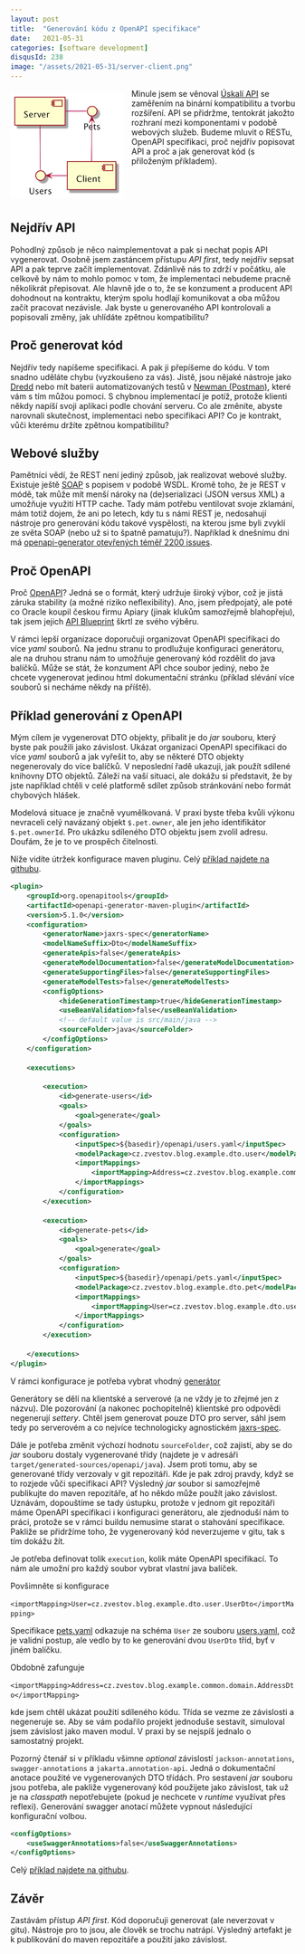 ```yaml
---
layout: post
title:  "Generování kódu z OpenAPI specifikace"
date:   2021-05-31
categories: [software development]
disqusId: 238
image: "/assets/2021-05-31/server-client.png"
---
```


<div style="float: left; margin: 0.5em 1em 0.5em 0em; text-align: center;"><img src="/assets/2021-05-31/server-client.png" /></div>

Minule jsem se věnoval [Úskalí API](https://blog.zvestov.cz/software%20development/2021/04/28/uskali-API.html) se zaměřením na binární kompatibilitu a tvorbu rozšíření. API se přidržme, tentokrát jakožto rozhraní mezi komponentami v podobě webových služeb. Budeme mluvit o RESTu, OpenAPI specifikaci, proč nejdřív popisovat API a proč a jak generovat kód (s přiloženým příkladem).

<div style="clear:both"></div>
<!--more-->

## Nejdřív API

Pohodlný způsob je něco naimplementovat a pak si nechat popis API vygenerovat. Osobně jsem zastáncem přístupu _API first_, tedy nejdřív sepsat API a pak teprve začít implementovat. Zdánlivě nás to zdrží v počátku, ale celkově by nám to mohlo pomoc v tom, že implementaci nebudeme pracně několikrát přepisovat. Ale hlavně jde o to, že se konzument a producent API dohodnout na kontraktu, kterým spolu hodlají komunikovat a oba můžou začít pracovat nezávisle. Jak byste u generovaného API kontrolovali a popisovali změny, jak uhlídáte zpětnou kompatibilitu?

## Proč generovat kód

Nejdřív tedy napíšeme specifikaci. A pak ji přepíšeme do kódu. V tom snadno uděláte chybu (vyzkoušeno za vás). Jistě, jsou nějaké nástroje jako [Dredd](https://dredd.org/en/latest/) nebo mít baterii automatizovaných testů v [Newman (Postman)](https://learning.postman.com/docs/running-collections/using-newman-cli/command-line-integration-with-newman), které vám s tím můžou pomoci. S chybnou implementací je potíž, protože klienti někdy napíší svoji aplikaci podle chování serveru. Co ale změníte, abyste narovnali skutečnost, implementaci nebo specifikaci API? Co je kontrakt, vůči kterému držíte zpětnou kompatibilitu?

## Webové služby

Pamětníci vědí, že REST není jediný způsob, jak realizovat webové služby. Existuje ještě [SOAP](https://cs.wikipedia.org/wiki/SOAP) s popisem v podobě WSDL. Kromě toho, že je REST v módě, tak může mít menší nároky na (de)serializaci (JSON versus XML) a umožňuje využití HTTP cache. Tady mám potřebu ventilovat svoje zklamání, mám totiž dojem, že ani po letech, kdy tu s námi REST je, nedosahují nástroje pro generování kódu takové vyspělosti, na kterou jsme byli zvyklí ze světa SOAP (nebo už si to špatně pamatuju?). Například k dnešnímu dni má [openapi-generator otevřených téměř 2200 issues](https://github.com/OpenAPITools/openapi-generator/issues).

## Proč OpenAPI

Proč [OpenAPI](https://swagger.io/docs/specification/about/)? Jedná se o formát, který udržuje široký výbor, což je jistá záruka stability (a možné riziko neflexibility). Ano, jsem předpojatý, ale poté co Oracle koupil českou firmu Apiary (jinak klukům samozřejmě blahopřeju), tak jsem jejich [API Blueprint](https://apiblueprint.org/) škrtl ze svého výběru.

V rámci lepší organizace doporučuji organizovat OpenAPI specifikaci do více _yaml_ souborů. Na jednu stranu to prodlužuje konfiguraci generátoru, ale na druhou stranu nám to umožňuje generovaný kód rozdělit do java balíčků. Může se stát, že konzument API chce soubor jediný, nebo že chcete vygenerovat jedinou html dokumentační stránku (příklad slévání více souborů si necháme někdy na příště).

## Příklad generování z OpenAPI

Mým cílem je vygenerovat DTO objekty, přibalit je do _jar_ souboru, který byste pak použili jako závislost. Ukázat organizaci OpenAPI specifikaci do více _yaml_ souborů a jak vyřešit to, aby se některé DTO objekty negenerovaly do více balíčků. V neposlední řadě ukazuji, jak použít sdílené knihovny DTO objektů. Záleží na vaší situaci, ale dokážu si představit, že by jste například chtěli v celé platformě sdílet způsob stránkování nebo formát chybových hlášek.

Modelová situace je značně vyumělkovaná. V praxi byste třeba kvůli výkonu nevraceli celý navázaný objekt `$.pet.owner`, ale jen jeho identifikátor `$.pet.ownerId`. Pro ukázku sdíleného DTO objektu jsem zvolil adresu. Doufám, že je to ve prospěch čitelnosti.

Níže vidíte útržek konfigurace maven pluginu. Celý [příklad najdete na githubu](https://github.com/banterCZ/blog-example-openapi-generator).

```xml
<plugin>
    <groupId>org.openapitools</groupId>
    <artifactId>openapi-generator-maven-plugin</artifactId>
    <version>5.1.0</version>
    <configuration>
        <generatorName>jaxrs-spec</generatorName>
        <modelNameSuffix>Dto</modelNameSuffix>
        <generateApis>false</generateApis>
        <generateModelDocumentation>false</generateModelDocumentation>
        <generateSupportingFiles>false</generateSupportingFiles>
        <generateModelTests>false</generateModelTests>
        <configOptions>
            <hideGenerationTimestamp>true</hideGenerationTimestamp>
            <useBeanValidation>false</useBeanValidation>
            <!-- default value is src/main/java -->
            <sourceFolder>java</sourceFolder>
        </configOptions>
    </configuration>

    <executions>

        <execution>
            <id>generate-users</id>
            <goals>
                <goal>generate</goal>
            </goals>
            <configuration>
                <inputSpec>${basedir}/openapi/users.yaml</inputSpec>
                <modelPackage>cz.zvestov.blog.example.dto.user</modelPackage>
                <importMappings>
                    <importMapping>Address=cz.zvestov.blog.example.common.domain.AddressDto</importMapping>
                </importMappings>
            </configuration>
        </execution>

        <execution>
            <id>generate-pets</id>
            <goals>
                <goal>generate</goal>
            </goals>
            <configuration>
                <inputSpec>${basedir}/openapi/pets.yaml</inputSpec>
                <modelPackage>cz.zvestov.blog.example.dto.pet</modelPackage>
                <importMappings>
                    <importMapping>User=cz.zvestov.blog.example.dto.user.UserDto</importMapping>
                </importMappings>
            </configuration>
        </execution>

    </executions>
</plugin>
```

V rámci konfigurace je potřeba vybrat vhodný [generátor](https://github.com/OpenAPITools/openapi-generator/tree/master/docs/generators)

Generátory se dělí na klientské a serverové (a ne vždy je to zřejmé jen z názvu). Dle pozorování (a nakonec pochopitelně) klientské pro odpovědi negenerují _settery_. Chtěl jsem generovat pouze DTO pro server, sáhl jsem tedy po serverovém a co nejvíce technologicky agnostickém [jaxrs-spec](https://github.com/OpenAPITools/openapi-generator/blob/master/docs/generators/jaxrs-spec.md).

Dále je potřeba změnit výchozí hodnotu `sourceFolder`, což zajistí, aby se do _jar_ souboru dostaly vygenerované třídy (najdete je v adresáři `target/generated-sources/openapi/java`). Jsem proti tomu, aby se generované třídy verzovaly v git repozitáři. Kde je pak zdroj pravdy, když se to rozjede vůči specifikaci API? Výsledný _jar_ soubor si samozřejmě publikujte do maven repozitáře, ať ho někdo může použít jako závislost. Uznávám, dopouštíme se tady ústupku, protože v jednom git repozitáři máme OpenAPI specifikaci i konfiguraci generátoru, ale zjednoduší nám to práci, protože se v rámci buildu nemusíme starat o stahování specifikace. Pakliže se přidržíme toho, že vygenerovaný kód neverzujeme v gitu, tak s tím dokážu žít.

Je potřeba definovat tolik `execution`, kolik máte OpenAPI specifikací. To nám ale umožní pro každý soubor vybrat vlastní java balíček.

Povšimněte si konfigurace

`<importMapping>User=cz.zvestov.blog.example.dto.user.UserDto</importMapping>`

Specifikace [pets.yaml](https://github.com/banterCZ/blog-example-openapi-generator/blob/develop/blog-example-openapi-generator-dto/openapi/pets.yaml) odkazuje na schéma `User` ze souboru [users.yaml](https://github.com/banterCZ/blog-example-openapi-generator/blob/develop/blog-example-openapi-generator-dto/openapi/users.yaml), což je validní postup, ale vedlo by to ke generování dvou `UserDto` tříd, byť v jiném balíčku.

Obdobně zafunguje

`<importMapping>Address=cz.zvestov.blog.example.common.domain.AddressDto</importMapping>`

kde jsem chtěl ukázat použití sdíleného kódu. Třída se vezme ze závislosti a negeneruje se. Aby se vám podařilo projekt jednoduše sestavit, simuloval jsem závislost jako maven modul. V praxi by se nejspíš jednalo o samostatný projekt.

Pozorný čtenář si v příkladu všimne _optional_ závislostí `jackson-annotations`, `swagger-annotations` a `jakarta.annotation-api`. Jedná o dokumentační anotace použité ve vygenerovaných DTO třídách. Pro sestavení _jar_ souboru jsou potřeba, ale pakliže vygenerovaný kód použijete jako závislost, tak už je na _classpath_ nepotřebujete (pokud je nechcete v _runtime_ využívat přes reflexi).
Generování swagger anotací můžete vypnout následující konfigurační volbou.
```xml
<configOptions>
    <useSwaggerAnnotations>false</useSwaggerAnnotations>
</configOptions>
```

Celý [příklad najdete na githubu](https://github.com/banterCZ/blog-example-openapi-generator).

## Závěr

Zastávám přístup _API first_. Kód doporučuji generovat (ale neverzovat v gitu). Nástroje pro to jsou, ale člověk se trochu natrápí. Výsledný artefakt je k publikování do maven repozitáře a použití jako závislost.
